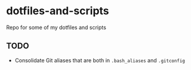 # dotfiles-and-scripts
Repo for some of my dotfiles and scripts


## TODO
 * Consolidate Git aliases that are both in `.bash_aliases` and `.gitconfig`
